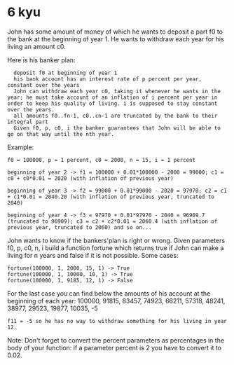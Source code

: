 # 6 kyu

John has some amount of money of which he wants to deposit a part f0 to the bank at the beginning of year 1. He wants to withdraw each year for his living an amount c0.

Here is his banker plan:

      deposit f0 at beginning of year 1
      his bank account has an interest rate of p percent per year, constant over the years
      John can withdraw each year c0, taking it whenever he wants in the year; he must take account of an inflation of i percent per year in order to keep his quality of living. i is supposed to stay constant over the years.
      all amounts f0..fn-1, c0..cn-1 are truncated by the bank to their integral part
      Given f0, p, c0, i the banker guarantees that John will be able to go on that way until the nth year.

Example:

    f0 = 100000, p = 1 percent, c0 = 2000, n = 15, i = 1 percent

    beginning of year 2 -> f1 = 100000 + 0.01*100000 - 2000 = 99000; c1 = c0 + c0*0.01 = 2020 (with inflation of previous year)

    beginning of year 3 -> f2 = 99000 + 0.01*99000 - 2020 = 97970; c2 = c1 + c1*0.01 = 2040.20 (with inflation of previous year, truncated to 2040)

    beginning of year 4 -> f3 = 97970 + 0.01*97970 - 2040 = 96909.7 (truncated to 96909); c3 = c2 + c2*0.01 = 2060.4 (with inflation of previous year, truncated to 2060) and so on...

John wants to know if the bankers'plan is right or wrong. Given parameters f0, p, c0, n, i build a function fortune which returns true if John can make a living for n years and false if it is not possible.
Some cases:

    fortune(100000, 1, 2000, 15, 1) -> True
    fortune(100000, 1, 10000, 10, 1) -> True
    fortune(100000, 1, 9185, 12, 1) -> False

For the last case you can find below the amounts of his account at the beginning of each year:
    100000, 91815, 83457, 74923, 66211, 57318, 48241, 38977, 29523, 19877, 10035, -5

    f11 = -5 so he has no way to withdraw something for his living in year 12.

Note: Don't forget to convert the percent parameters as percentages in the body of your function: if a parameter percent is 2 you have to convert it to 0.02.
